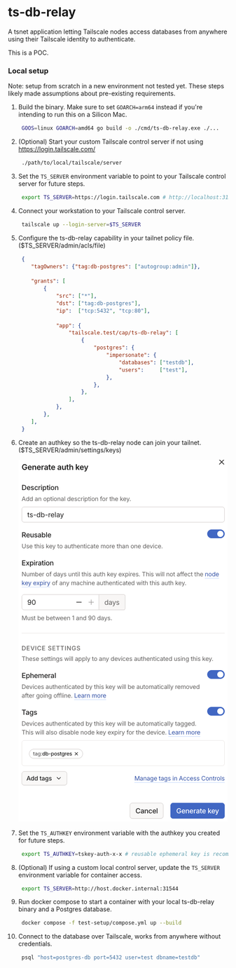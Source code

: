 # ts-db-relay

A tsnet application letting Tailscale nodes access databases from anywhere using their Tailscale identity to authenticate.

This is a POC.

### Local setup

Note: setup from scratch in a new environment not tested yet. These steps likely made assumptions about pre-existing requirements.

1. Build the binary. Make sure to set `GOARCH=arm64` instead if you're intending to run this on a Silicon Mac.

   ```bash
    GOOS=linux GOARCH=amd64 go build -o ./cmd/ts-db-relay.exe ./...
   ```
1. (Optional) Start your custom Tailscale control server if not using https://login.tailscale.com/

   ```bash
    ./path/to/local/tailscale/server
   ```
   
1. Set the `TS_SERVER` environment variable to point to your Tailscale control server for future steps.

   ```bash
    export TS_SERVER=https://login.tailscale.com # http://localhost:31544 for local control
   ```
1. Connect your workstation to your Tailscale control server.

   ```bash
    tailscale up --login-server=$TS_SERVER
   ```

1. Configure the ts-db-relay capability in your tailnet policy file. ($TS_SERVER/admin/acls/file)

   ```json
    {
       "tagOwners": {"tag:db-postgres": ["autogroup:admin"]},
   
       "grants": [
           {
               "src": ["*"],
               "dst": ["tag:db-postgres"],
               "ip":  ["tcp:5432", "tcp:80"],
   
               "app": {
                   "tailscale.test/cap/ts-db-relay": [
                       {
                           "postgres": {
                               "impersonate": {
                                   "databases": ["testdb"],
                                   "users":     ["test"],
                               },
                           },
                       },
                   ],
               },
           },
       ],
    }
   ```
   
1. Create an authkey so the ts-db-relay node can join your tailnet. ($TS_SERVER/admin/settings/keys)

   ![Alt text](assets/authkey-screenshot-readme.png)

1. Set the `TS_AUTHKEY` environment variable with the authkey you created for future steps.

   ```bash
    export TS_AUTHKEY=tskey-auth-x-x # reusable ephemeral key is recommended for quick iterations
   ```

1. (Optional) If using a custom local control server, update the `TS_SERVER` environment variable for container access.

    ```bash
     export TS_SERVER=http://host.docker.internal:31544
    ```

1. Run docker compose to start a container with your local ts-db-relay binary and a Postgres database.

   ```bash
    docker compose -f test-setup/compose.yml up --build
   ```
   
1. Connect to the database over Tailscale, works from anywhere without credentials.

    ```bash
     psql "host=postgres-db port=5432 user=test dbname=testdb"
    ```